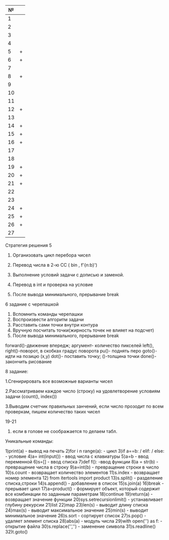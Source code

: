 | № |  |
| ------ | ------ |
| 1 | |
| 2 | |
| 3 | |
| 4 | |
| 5 | + |
| 6 | + |
| 7 | |
| 8 | + |
| 9 | |
| 10 | |
| 11 | |
| 12 | + |
| 13 | |
| 14 | + |
| 15 | + |
| 16 | + |
| 17 | |
| 18 | |
| 19 | + |
| 20 | + |
| 21 | + |
| 22 | |
| 23 | |
| 24 | + |
| 25 | + |
| 26 | + |
| 27 | |

Стратегия решения 5

1. Организовать цикл перебора чисел

2. Перевод числа в 2-ю CC ( bin , f'{n:b}')

3. Выполнение условий задачи с дописью и заменой.

4. Перевод в int и проверка на условие

5. После вывода минимального, прерывание break

6 задание с черепашкой
1. Вспомнить команды черепашки
2. Воспроизвести алгоритм задачи
3. Расставить сами точки внутри контура
4. Вручную посчитать точки(жирность точек не влияет на подсчет)
5. После вывода минимального, прерывание break

forward()-движение впередж; аргумент- количество пикселей left(), right()-поворот, в скобках градус поворота pu()- поднять перо goto()- идти на позицю (x,y) dot()- поставить точку; ()-толщина точки done()- закончить рисование
 
8 задание:

1.Сгенирировать все возможные варианты чисел

2.Рассматриваем каждое число (строку) на удовлетворение условиям задачи (count(), index())

3.Выводим счетчик правильных занчений, если число прозодит по всем проверкам, пишем количество таких чисел

19-21
1. если в голове не соображается то делаем табл.

Уникальные команды:

1)print(a) - вывод на печать
2)for i n range(a): - цикл 
3)if a==b: / elif: / else: - условие 
4)a= int(input()) - ввод числа с клавиатуры 
5)a=b - ввод переменной 
6)s=[] - ввод списка 
7)def f(): -ввод функции 
8)a = str(b) - превращение числа в строку 
9)a=int(b) - превращение строки в число 
10)s.count - возвращает количество элементов 
11)s.index - возвращает номер элемента 
12) from itertools import product 
13)s.split() - разделение списка,строки 
14)s.append() - добавление в список 
15)s.join(a) 
16)break - прерывает цикл 
17)a=product() - формирует объект, который содержит все комбинации по заданным параметрам 
18)continue 
19)return(a) - возвращает значение функции 
20)sys.setrecursionlimit() - устанавливает глубину рекурсии 
21)list 
22)map 
23)len(s) - выводит длину списка 
24)max(s) - выводит максимальное значение 
25)min(s) - выводит минимальное значение 
26)s.sort - сортирует список 
27)s.pop() - удаляет элемент списка 
28)abs(a) - модуль числа 
29)with open('') as f: - открытие файла 
30)s.replace('','') - заменение символа
31)s.readline() 
32)t.goto()
